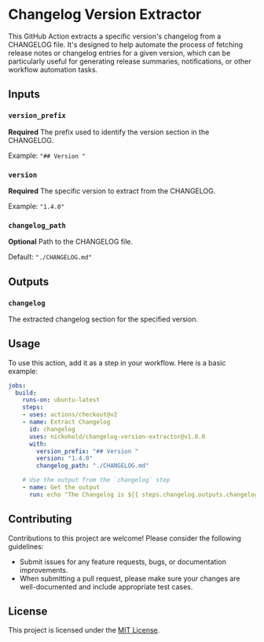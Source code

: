 
# Changelog Version Extractor

This GitHub Action extracts a specific version's changelog from a CHANGELOG file. It's designed to help automate the process of fetching release notes or changelog entries for a given version, which can be particularly useful for generating release summaries, notifications, or other workflow automation tasks.

## Inputs

### `version_prefix`

**Required** The prefix used to identify the version section in the CHANGELOG.

Example: `"## Version "`

### `version`

**Required** The specific version to extract from the CHANGELOG.

Example: `"1.4.0"`

### `changelog_path`

**Optional** Path to the CHANGELOG file.

Default: `"./CHANGELOG.md"`

## Outputs

### `changelog`

The extracted changelog section for the specified version.

## Usage

To use this action, add it as a step in your workflow. Here is a basic example:

```yaml
jobs:
  build:
    runs-on: ubuntu-latest
    steps:
    - uses: actions/checkout@v2
    - name: Extract Changelog
      id: changelog
      uses: nickohold/changelog-version-extractor@v1.0.0
      with:
        version_prefix: "## Version "
        version: "1.4.0"
        changelog_path: "./CHANGELOG.md"

    # Use the output from the `changelog` step
    - name: Get the output
      run: echo "The Changelog is ${{ steps.changelog.outputs.changelog }}"
```

## Contributing

Contributions to this project are welcome! Please consider the following guidelines:

- Submit issues for any feature requests, bugs, or documentation improvements.
- When submitting a pull request, please make sure your changes are well-documented and include appropriate test cases.

## License

This project is licensed under the [MIT License](LICENSE).
